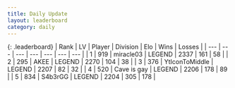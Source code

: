 ```yaml
---
title: Daily Update
layout: leaderboard
category: daily
---
```


{: .leaderboard}
| Rank | LV | Player | Division | Elo | Wins | Losses |
| --- | --- | --- | --- | --- | --- | --- |
| <span data-change="0">1</span> | 919 | <span title="ID: 416373">miracle03</span> | LEGEND | <span data-change="7">2337</span> | <span data-change="2">161</span> | <span data-change="0">58</span> |
| <span data-change="1">2</span> | 295 | <span title="ID: 455100">AKEE</span> | LEGEND | <span data-change="10">2270</span> | <span data-change="7">104</span> | <span data-change="2">38</span> |
| <span data-change="4">3</span> | 376 | <span title="ID: 108623">YtIconToMiddle</span> | LEGEND | <span data-change="20">2207</span> | <span data-change="4">82</span> | <span data-change="0">32</span> |
| <span data-change="1">4</span> | 520 | <span title="ID: 382502">Cave is gay</span> | LEGEND | <span data-change="0">2206</span> | <span data-change="0">178</span> | <span data-change="0">89</span> |
| <span data-change="-1">5</span> | 834 | <span title="ID: 166888">S4b3rGG</span> | LEGEND | <span data-change="-56">2204</span> | <span data-change="6">305</span> | <span data-change="7">178</span> |